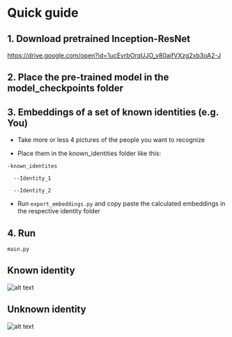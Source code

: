 # Quick guide

## 1. Download pretrained Inception-ResNet 
https://drive.google.com/open?id=1ucEvrbOrqUJO_v80aifVXzg2xb3oA2-J

## 2. Place the pre-trained model in the model_checkpoints folder 

## 3. Embeddings of a set of known identities (e.g. You)
- Take more or less 4 pictures of the people you want to recognize 

- Place them in the known_identities folder like this:

```
-known_identites

  --Identity_1
  
  --Identity_2
  ```
  
- Run ```export_embeddings.py``` and copy paste the calculated embeddings in the respective identity folder

## 4. Run 
```main.py```


## Known identity
![alt text](https://github.com/FilippoGrazioli/Facial_Verification_Real_Time/blob/master/demo/known.gif)
## Unknown identity
![alt text](https://github.com/FilippoGrazioli/Facial_Verification_Real_Time/blob/master/demo/unknown.gif)

